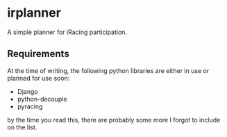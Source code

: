 # irplanner

A simple planner for iRacing participation.

## Requirements

At the time of writing, the following python libraries are either in use or planned for use soon:

- Django
- python-decouple
- pyracing

by the time you read this, there are probably some more I forgot to include on the list.
